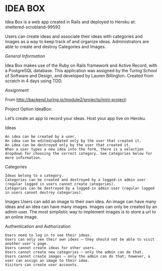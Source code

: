# IDEA BOX
Idea Box is a web app created in Rails and deployed to Heroku at: sheltered-scrubland-99592

Users can create ideas and associate their ideas with categories and images as a way to keep track of and organize ideas. Administrators are able to create and destroy Categories and Images.

_General Information_

Idea Box makes use of the Ruby on Rails framework and Active Record, with a PostgreSQL database.
This application was assigned by the Turing School of Software and Design, and developed by Lauren Billington. 
Created from scratch in 4 days using TDD.

_Assignment_

From http://backend.turing.io/module2/projects/mini-project:

Project Option IdeaBox:

Let’s create an app to record your ideas. Host your app live on Heroku.


Ideas

    An idea can be created by a user.
    An idea can be edited/updated only by the user that created it.
    An idea can be destroyed only by the user that created it.
    When a user types a new idea into the form, there is a selection dropdown for choosing the correct category. See Categories below for more information.
    

Categories

    Ideas belong to a category.
    Categories can be created and destroyed by a logged-in admin user (regular logged in users cannot create categories).
    Categories can be destroyed by a logged-in admin user (regular logged in users cannot destroy categories).


Images
    Users can add an image to their own idea.
    An image can have many ideas and an idea can have many images.
    Images can only be created by an admin user. The most simplistic way to implement images is to store a url to an online image. 


Authentication and Authorization

    Users need to log in to see their ideas.
    Users can only see their own ideas – they should not be able to visit another user’s page.
    Users cannot create ideas for other users.
    Users cannot create new categories – only the admin can do that.
    Users cannot create images – only the admin can do that; however, a user can assign an image to their idea.
    Visitors can create user accounts.



